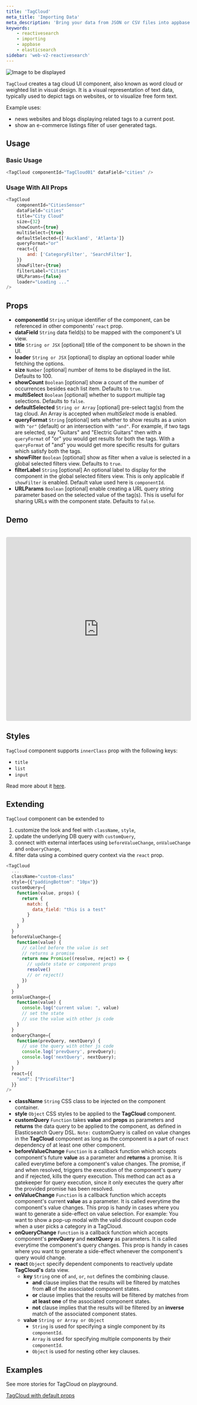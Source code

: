 ```yaml
---
title: 'TagCloud'
meta_title: 'Importing Data'
meta_description: 'Bring your data from JSON or CSV files into appbase.io via the Import GUI.'
keywords:
    - reactivesearch
    - importing
    - appbase
    - elasticsearch
sidebar: 'web-v2-reactivesearch'
---
```


![Image to be displayed](https://i.imgur.com/owkwZKL.png)

`TagCloud` creates a tag cloud UI component, also known as word cloud or weighted list in visual design. It is a visual representation of text data, typically used to depict tags on websites, or to visualize free form text.

Example uses:

-   news websites and blogs displaying related tags to a current post.
-   show an e-commerce listings filter of user generated tags.

## Usage

### Basic Usage

```js
<TagCloud componentId="TagCloud01" dataField="cities" />
```

### Usage With All Props

```js
<TagCloud
	componentId="CitiesSensor"
	dataField="cities"
	title="City Cloud"
	size={32}
	showCount={true}
	multiSelect={true}
	defaultSelected={['Auckland', 'Atlanta']}
	queryFormat="or"
	react={{
		and: ['CategoryFilter', 'SearchFilter'],
	}}
	showFilter={true}
	filterLabel="Cities"
	URLParams={false}
	loader="Loading ..."
/>
```

## Props

-   **componentId** `String`
    unique identifier of the component, can be referenced in other components' `react` prop.
-   **dataField** `String`
    data field(s) to be mapped with the component's UI view.
-   **title** `String or JSX` [optional]
    title of the component to be shown in the UI.
-   **loader** `String or JSX` [optional]
    to display an optional loader while fetching the options.
-   **size** `Number` [optional]
    number of items to be displayed in the list. Defaults to 100.
-   **showCount** `Boolean` [optional]
    show a count of the number of occurrences besides each list item. Defaults to `true`.
-   **multiSelect** `Boolean` [optional]
    whether to support multiple tag selections. Defaults to `false`.
-   **defaultSelected** `String or Array` [optional]
    pre-select tag(s) from the tag cloud. An Array is accepted when _multiSelect_ mode is enabled.
-   **queryFormat** `String` [optional]
    sets whether to show results as a union with `"or"` (default) or an intersection with `"and"`. For example, if two tags are selected, say "Guitars" and "Electric Guitars" then with a `queryFormat` of "or" you would get results for both the tags. With a `queryFormat` of "and" you would get more specific results for guitars which satisfy both the tags.
-   **showFilter** `Boolean` [optional]
    show as filter when a value is selected in a global selected filters view. Defaults to `true`.
-   **filterLabel** `String` [optional]
    An optional label to display for the component in the global selected filters view. This is only applicable if `showFilter` is enabled. Default value used here is `componentId`.
-   **URLParams** `Boolean` [optional]
    enable creating a URL query string parameter based on the selected value of the tag(s). This is useful for sharing URLs with the component state. Defaults to `false`.

## Demo

<br />

<iframe src="https://codesandbox.io/embed/github/appbaseio/reactivesearch/tree/dev/packages/web/examples/TagCloud" style="width:100%; height:500px; border:0; border-radius: 4px; overflow:hidden;" sandbox="allow-modals allow-forms allow-popups allow-scripts allow-same-origin"></iframe>

## Styles

`TagCloud` component supports `innerClass` prop with the following keys:

-   `title`
-   `list`
-   `input`

Read more about it [here](/theming/class.html).

## Extending

`TagCloud` component can be extended to

1. customize the look and feel with `className`, `style`,
2. update the underlying DB query with `customQuery`,
3. connect with external interfaces using `beforeValueChange`, `onValueChange` and `onQueryChange`,
4. filter data using a combined query context via the `react` prop.

```js
<TagCloud
  ...
  className="custom-class"
  style={{"paddingBottom": "10px"}}
  customQuery={
    function(value, props) {
      return {
        match: {
          data_field: "this is a test"
        }
      }
    }
  }
  beforeValueChange={
    function(value) {
      // called before the value is set
      // returns a promise
      return new Promise((resolve, reject) => {
        // update state or component props
        resolve()
        // or reject()
      })
    }
  }
  onValueChange={
    function(value) {
      console.log("current value: ", value)
      // set the state
      // use the value with other js code
    }
  }
  onQueryChange={
    function(prevQuery, nextQuery) {
      // use the query with other js code
      console.log('prevQuery', prevQuery);
      console.log('nextQuery', nextQuery);
    }
  }
  react={{
    "and": ["PriceFilter"]
  }}
/>
```

-   **className** `String`
    CSS class to be injected on the component container.
-   **style** `Object`
    CSS styles to be applied to the **TagCloud** component.
-   **customQuery** `Function`
    takes **value** and **props** as parameters and **returns** the data query to be applied to the component, as defined in Elasticsearch Query DSL.
    `Note:` customQuery is called on value changes in the **TagCloud** component as long as the component is a part of `react` dependency of at least one other component.
-   **beforeValueChange** `Function`
    is a callback function which accepts component's future **value** as a parameter and **returns** a promise. It is called everytime before a component's value changes. The promise, if and when resolved, triggers the execution of the component's query and if rejected, kills the query execution. This method can act as a gatekeeper for query execution, since it only executes the query after the provided promise has been resolved.
-   **onValueChange** `Function`
    is a callback function which accepts component's current **value** as a parameter. It is called everytime the component's value changes. This prop is handy in cases where you want to generate a side-effect on value selection. For example: You want to show a pop-up modal with the valid discount coupon code when a user picks a category in a TagCloud.
-   **onQueryChange** `Function`
    is a callback function which accepts component's **prevQuery** and **nextQuery** as parameters. It is called everytime the component's query changes. This prop is handy in cases where you want to generate a side-effect whenever the component's query would change.
-   **react** `Object`
    specify dependent components to reactively update **TagCloud's** data view.
    -   **key** `String`
        one of `and`, `or`, `not` defines the combining clause.
        -   **and** clause implies that the results will be filtered by matches from **all** of the associated component states.
        -   **or** clause implies that the results will be filtered by matches from **at least one** of the associated component states.
        -   **not** clause implies that the results will be filtered by an **inverse** match of the associated component states.
    -   **value** `String or Array or Object`
        -   `String` is used for specifying a single component by its `componentId`.
        -   `Array` is used for specifying multiple components by their `componentId`.
        -   `Object` is used for nesting other key clauses.

## Examples

See more stories for TagCloud on playground.

<a href="https://opensource.appbase.io/playground/?selectedKind=Base%20components%2FTagCloud" target="_blank">TagCloud with default props</a>
